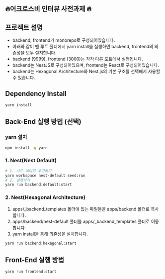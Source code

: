 ## 🔥어크로스비 인터뷰 사전과제 🔥

## 프로젝트 설명

- backend, frontend가 monorepo로 구성되어있습니다.
- 아래와 같이 맨 루트 폴더에서 yarn install을 실행하면 backend, frontend의 의존성을 모두 설치합니다.
- backend (9999), frontend (3000)는 각각 다른 포트에서 실행됩니다.
- backend는 NestJS로 구성되어있으며, frontend는 React로 구성되어있습니다.
- backend는 Hexagonal Architecture와 Nest.js의 기본 구조를 선택해서 사용할 수 있습니다.

## Dependency Install

```bash
yarn install
```

## Back-End 실행 방법 (선택)

### yarn 설치

```bash
npm install -g yarn
```

### 1. Nest(Nest Default)

```bash
# 1. 시드 데이터 추가하기
yarn workspace nest-default seed:run
# 2. 실행하기
yarn run backend:default:start
```

### 2. Nest(Hexagonal Architecture)

1. apps/\_backend_templates 폴더에 있는 파일들을 apps/backend 폴더로 복사합니다.
2. apps/backend/nest-default 폴더를 apps/\_backend_templates 폴더로 이동합니다.
3. yarn install을 통해 의존성을 설치합니다.

```bash
yarn run backend:hexagonal:start
```

## Front-End 실행 방법

```bash
yarn run frontend:start
```

